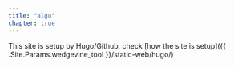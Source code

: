 ```yaml
---
title: "algo"
chapter: true
---
```


This site is setup by Hugo/Github, check [how the site is setup]({{ .Site.Params.wedgevine_tool }}/static-web/hugo/)
